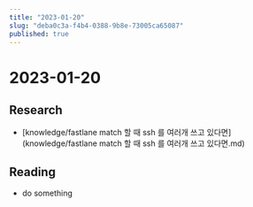 ```yaml
---
title: "2023-01-20"
slug: "deba0c3a-f4b4-0388-9b8e-73005ca65087"
published: true
---
```


# 2023-01-20

## Research

- [knowledge/fastlane match 할 때 ssh 를 여러개 쓰고 있다면](knowledge/fastlane match 할 때 ssh 를 여러개 쓰고 있다면.md)

## Reading

- do something